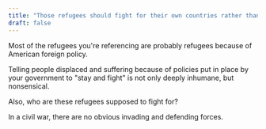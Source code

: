 ```yaml
---
title: "Those refugees should fight for their own countries rather than flee and come here. They're cowards and just want job opportunities."
draft: false
---
```


Most of the refugees you're referencing are probably refugees because of American foreign policy.  
  
Telling people displaced and suffering because of policies put in place by your government to "stay and fight" is not only deeply inhumane, but nonsensical.  
  
Also, who are these refugees supposed to fight for?  
  
In a civil war, there are no obvious invading and defending forces.

